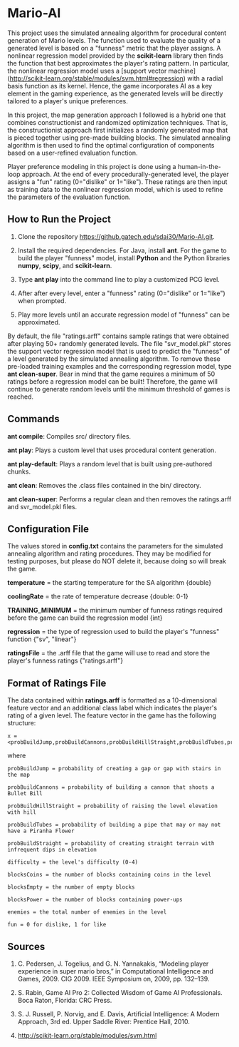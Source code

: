 # Mario-AI  

This project uses the simulated annealing algorithm for procedural content generation of Mario levels. The function used
to evaluate the quality of a generated level is based on a "funness" metric that the player assigns. A nonlinear
regression model provided by the **scikit-learn** library then finds the function that best approximates the player's
rating pattern. In particular, the nonlinear regression model uses a [support vector machine] (http://scikit-learn.org/stable/modules/svm.html#regression)
with a radial basis function as its kernel. Hence, the game incorporates AI as a key element in the gaming experience,
as the generated levels will be directly tailored to a player's unique preferences.

In this project, the map generation approach I followed is a hybrid one that combines constructionist and randomized
optimization techniques. That is, the constructionist approach first initializes a randomly generated map that is pieced
together using pre-made building blocks. The simulated annealing algorithm is then used to find the optimal
configuration of components based on a user-refined evaluation function.

Player preference modeling in this project is done using a human-in-the-loop approach. At the end of every
procedurally-generated level, the player assigns a "fun" rating (0="dislike" or 1="like"). These ratings are then input
as training data to the nonlinear regression model, which is used to refine the parameters of the evaluation function.

## How to Run the Project

1. Clone the repository https://github.gatech.edu/sdai30/Mario-AI.git.

2. Install the required dependencies. For Java, install **ant**. For the game to build the player "funness" model,
install **Python** and the Python libraries **numpy**, **scipy**, and **scikit-learn**.

3. Type **ant play** into the command line to play a customized PCG level.

4. After after every level, enter a "funness" rating (0="dislike" or 1="like") when prompted.

5. Play more levels until an accurate regression model of "funness" can be approximated.

By default, the file "ratings.arff" contains sample ratings that were obtained after playing 50+ randomly generated
levels. The file "svr_model.pkl" stores the support vector regression model that is used to predict the "funness" of a
level generated by the simulated annealing algorithm. To remove these pre-loaded training examples and the corresponding
regression model, type **ant clean-super**. Bear in mind that the game requires a minimum of 50 ratings before a
regression model can be built\! Therefore, the game will continue to generate random levels until the minimum threshold
of games is reached.

## Commands

**ant compile**: Compiles src/ directory files.

**ant play**: Plays a custom level that uses procedural content generation.

**ant play-default**: Plays a random level that is built using pre-authored chunks.

**ant clean**: Removes the .class files contained in the bin/ directory.

**ant clean-super**: Performs a regular clean and then removes the ratings.arff and svr_model.pkl files.

## Configuration File

The values stored in **config.txt** contains the parameters for the simulated annealing algorithm and rating procedures.
They may be modified for testing purposes, but please do NOT delete it, because doing so will break the game.

**temperature** = the starting temperature for the SA algorithm {double}

**coolingRate** = the rate of temperature decrease {double: 0-1}

**TRAINING_MINIMUM** = the minimum number of funness ratings required before the game can build the regression model {int}

**regression** = the type of regression used to build the player's "funness" function {"sv", "linear"}

**ratingsFile** = the .arff file that the game will use to read and store the player's funness ratings {"ratings.arff"}

## Format of Ratings File

The data contained within **ratings.arff** is formatted as a 10-dimensional feature vector and an additional class label
which indicates the player's rating of a given level. The feature vector in the game has the following structure:

```
x = <probBuildJump,probBuildCannons,probBuildHillStraight,probBuildTubes,probBuildStraight,difficulty,blocksCoins,blocksEmpty,blocksPower,enemies,fun>
```

where

    probBuildJump = probability of creating a gap or gap with stairs in the map

    probBuildCannons = probability of building a cannon that shoots a Bullet Bill

    probBuildHillStraight = probability of raising the level elevation with hill

    probBuildTubes = probability of building a pipe that may or may not have a Piranha Flower

    probBuildStraight = probability of creating straight terrain with infrequent dips in elevation

    difficulty = the level's difficulty (0-4)

    blocksCoins = the number of blocks containing coins in the level

    blocksEmpty = the number of empty blocks

    blocksPower = the number of blocks containing power-ups

    enemies = the total number of enemies in the level

    fun = 0 for dislike, 1 for like

## Sources
1. C. Pedersen, J. Togelius, and G. N. Yannakakis, “Modeling player experience in super mario bros,” in Computational Intelligence and Games, 2009.
CIG 2009. IEEE Symposium on, 2009, pp. 132–139.

2. S. Rabin, Game AI Pro 2: Collected Wisdom of Game AI Professionals. Boca Raton, Florida: CRC Press.

3. S. J. Russell, P. Norvig, and E. Davis, Artificial Intelligence: A Modern Approach, 3rd ed.
Upper Saddle River: Prentice Hall, 2010.

4. http://scikit-learn.org/stable/modules/svm.html